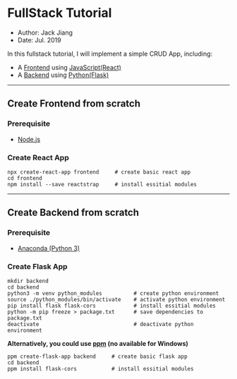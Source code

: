 # FullStack Tutorial

- Author: Jack Jiang
- Date: Jul. 2019

In this fullstack tutorial, I will implement a simple CRUD App, including:
- A [Frontend](https://jiangyiqun.github.io/fullstack_tutorial/) using [JavaScript(React)](https://reactjs.org/)
- A [Backend](./docs/README.md) using [Python(Flask)](https://flask.palletsprojects.com/en/1.1.x/)

___

## Create Frontend from scratch

### Prerequisite

- [Node.js](https://nodejs.org)

### Create React App

```shell
npx create-react-app frontend     # create basic react app
cd frontend
npm install --save reactstrap     # install essitial modules
```

___

## Create Backend from scratch

### Prerequisite

- [Anaconda (Python 3)](https://www.anaconda.com/distribution/#download-section)

### Create Flask App

```shell
mkdir backend
cd backend
python3 -m venv python_modules          # create python environment
source ./python_modules/bin/activate    # activate python environment
pip install flask flask-cors     		# install essitial modules
python -m pip freeze > package.txt		# save dependencies to package.txt
deactivate                              # deactivate python environment
```

**Alternatively, you could use [ppm](https://github.com/Jiangyiqun/fullstack_tutorial/tree/master/ppm) (no available for Windows)**

```shell
ppm create-flask-app backend     # create basic flask app
cd backend
ppm install flask-cors           # install essitial modules
```

